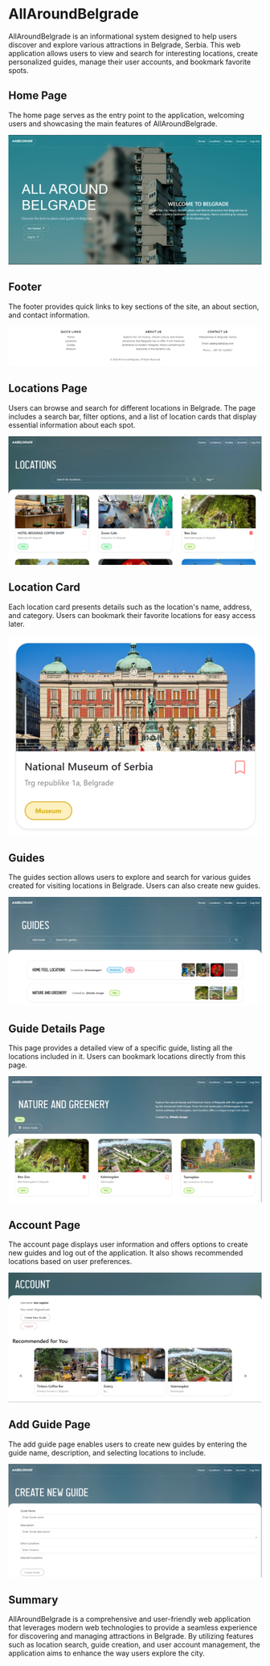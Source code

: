 # AllAroundBelgrade

AllAroundBelgrade is an informational system designed to help users discover and explore various attractions in Belgrade, Serbia. This web application allows users to view and search for interesting locations, create personalized guides, manage their user accounts, and bookmark favorite spots.

## Home Page

The home page serves as the entry point to the application, welcoming users and showcasing the main features of AllAroundBelgrade.

![Home Page](./Screenshots/1.%20home%20page.png)

## Footer

The footer provides quick links to key sections of the site, an about section, and contact information.

![Footer](./Screenshots/2.%20footer.png)

## Locations Page

Users can browse and search for different locations in Belgrade. The page includes a search bar, filter options, and a list of location cards that display essential information about each spot.

![Locations Page](./screenshots/3.%20locations%20page.png)

## Location Card

Each location card presents details such as the location's name, address, and category. Users can bookmark their favorite locations for easy access later.

![Location Card](./screenshots/4.%20locaion%20card.png)

## Guides

The guides section allows users to explore and search for various guides created for visiting locations in Belgrade. Users can also create new guides.

![Guides](./screenshots/5.%20guides.png)

## Guide Details Page

This page provides a detailed view of a specific guide, listing all the locations included in it. Users can bookmark locations directly from this page.

![Guide Details Page](./screenshots/6.%20guide-details%20page.png)

## Account Page

The account page displays user information and offers options to create new guides and log out of the application. It also shows recommended locations based on user preferences.

![Account Page](./screenshots/7.%20account%20page.png)

## Add Guide Page

The add guide page enables users to create new guides by entering the guide name, description, and selecting locations to include.

![Add Guide Page](./screenshots/8.%20add%20guide%20page.png)

## Summary

AllAroundBelgrade is a comprehensive and user-friendly web application that leverages modern web technologies to provide a seamless experience for discovering and managing attractions in Belgrade. By utilizing features such as location search, guide creation, and user account management, the application aims to enhance the way users explore the city.

